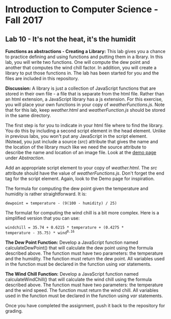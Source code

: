 # Introduction to Computer Science - Fall 2017

## Lab 10 - It's not the heat, it's the humidit

**Functions as abstractions - Creating a Library:** This lab gives you a chance to practice defining and using functions and putting them in a lbrary. In this lab, you will write two functions. One will compute the dew point and another that computes the wind chill factor. In addition, you will create a library to put those functions in. The lab has been started for you and the files are included in this repository.

**Discussion:** A library is just a collection of JavaScript functions that are stored in their own file - a file that is separate from the html file. Rather than an html extension, a JavaScript library has a js extension. For this exercise, you will place your own functions in your copy of _weatherFunctions.js_. Note that for this lab, keep _weather.html_ and _weatherFunction.js_ should be stored in the same directory.

The first step is for you to indicate in your html file where to find the library. You do this by including a second script element in the head element. Unlike in previous labs, you won't put any JavaScript in the script element. INstead, you just include a source (_src_) attribute that gives the name and the location of the library much like we need the source attribute to describe the name and location of an image file. Look at the [demo page](http://itech190.erickuha.com/) under _Abstraction_.

Add an appropriate script element to your copy of _weather.html_. The _src_ attribute should have the value of _weatherFunctions.js_. Don't forget the end tag for the script element. Again, look to the Demo page for inspiration.

The formula for computing the dew point given the temperature and humidity is rather straightforward. It is:

`dewpoint = temperature - (9(100 - humidity) / 25)`

The formulat for computing the wind chill is a bit more complex. Here is a simplified version that you can use:

<code>windchill = 35.74 + 0.6215 * temperature + (0.4275 * temperature - 35.75) * wind<sup>0.16</sup></code>

**The Dew Point Function:** Develop a JavaScript function named calculateDewPoint() that will calculate the dew point using the formula described above. The function must have two parameters: the temperature and the humidity. The function must return the dew point. All variables used in the function must be declared in the function using _var_ statements.

**The Wind Chill Function:** Develop a JavaScript function named calculateWindChill() that will calculate the wind chill using the formula described above. The function must have two parameters: the temperature and the wind speed. The function must return the wind chill. All variables used in the function must be declared in the function using _var_ statements.

Once you have completed the assignment, push it back to the repository for grading.
